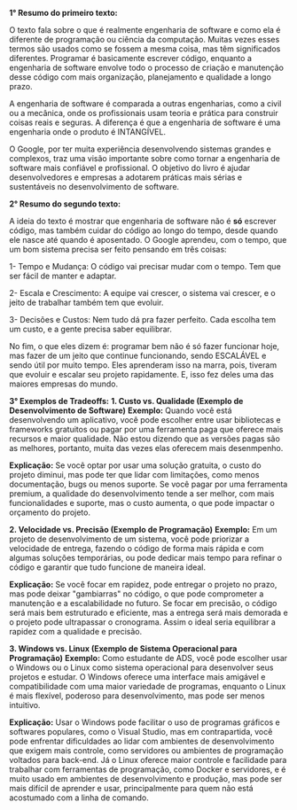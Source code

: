 **1° Resumo do primeiro texto:**

O texto fala sobre o que é realmente engenharia de software e como ela é diferente de programação ou ciência da computação. Muitas vezes esses termos são usados como se fossem a mesma coisa, mas têm significados diferentes. Programar é basicamente escrever código, enquanto a engenharia de software envolve todo o processo de criação e manutenção desse código com mais organização, planejamento e qualidade a longo prazo.

A engenharia de software é comparada a outras engenharias, como a civil ou a mecânica, onde os profissionais usam teoria e prática para construir coisas reais e seguras. A diferença é que a engenharia de software é uma engenharia onde o produto é INTANGÍVEL.

O Google, por ter muita experiência desenvolvendo sistemas grandes e complexos, traz uma visão importante sobre como tornar a engenharia de software mais confiável e profissional. O objetivo do livro é ajudar desenvolvedores e empresas a adotarem práticas mais sérias e sustentáveis no desenvolvimento de software.



**2° Resumo do segundo texto:**

A ideia do texto é mostrar que engenharia de software não é **só** escrever código, mas também cuidar do código ao longo do tempo, desde quando ele nasce até quando é aposentado.
O Google aprendeu, com o tempo, que um bom sistema precisa ser feito pensando em três coisas:

1- Tempo e Mudança: O código vai precisar mudar com o tempo. Tem que ser fácil de manter e adaptar.

2- Escala e Crescimento: A equipe vai crescer, o sistema vai crescer, e o jeito de trabalhar também tem que evoluir.

3- Decisões e Custos: Nem tudo dá pra fazer perfeito. Cada escolha tem um custo, e a gente precisa saber equilibrar.

No fim, o que eles dizem é: programar bem não é só fazer funcionar hoje, mas fazer de um jeito que continue funcionando, sendo ESCALÁVEL e sendo útil por muito tempo.
Eles aprenderam isso na marra, pois, tiveram que evoluir e escalar seu projeto rapidamente. E, isso fez deles uma das maiores empresas do mundo.

**3° Exemplos de Tradeoffs:**
**1. Custo vs. Qualidade (Exemplo de Desenvolvimento de Software)**
**Exemplo:** Quando você está desenvolvendo um aplicativo, você pode escolher entre usar bibliotecas e frameworks gratuitos ou pagar por uma ferramenta paga que oferece mais recursos e maior qualidade.
Não estou dizendo que as versões pagas são as melhores, portanto, muita das vezes elas oferecem mais desenmpenho.

**Explicação:** Se você optar por usar uma solução gratuita, o custo do projeto diminui, mas pode ter que lidar com limitações, como menos documentação, bugs ou menos suporte. 
Se você pagar por uma ferramenta premium, a qualidade do desenvolvimento tende a ser melhor, com mais funcionalidades e suporte, mas o custo aumenta, o que pode impactar o orçamento do projeto.

**2. Velocidade vs. Precisão (Exemplo de Programação)**
**Exemplo:** Em um projeto de desenvolvimento de um sistema, você pode priorizar a velocidade de entrega, fazendo o código de forma mais rápida e com algumas soluções temporárias, ou pode dedicar mais tempo para refinar o código e garantir que tudo funcione de maneira ideal.

**Explicação:** Se você focar em rapidez, pode entregar o projeto no prazo, mas pode deixar "gambiarras" no código, o que pode comprometer a manutenção e a escalabilidade no futuro. Se focar em precisão, o código será mais bem estruturado e eficiente, mas a entrega será mais demorada e o projeto pode ultrapassar o cronograma. Assim o ideal seria equilibrar a rapidez com a qualidade e precisão.

**3. Windows vs. Linux (Exemplo de Sistema Operacional para Programação)**
**Exemplo:** Como estudante de ADS, você pode escolher usar o Windows ou o Linux como sistema operacional para desenvolver seus projetos e estudar. 
O Windows oferece uma interface mais amigável e compatibilidade com uma maior variedade de programas, enquanto o Linux é mais flexível, poderoso para desenvolvimento, mas pode ser menos intuitivo.

**Explicação:** Usar o Windows pode facilitar o uso de programas gráficos e softwares populares, como o Visual Studio, mas em contrapartida, você pode enfrentar dificuldades ao lidar com ambientes de desenvolvimento que exigem mais controle, como servidores ou ambientes de programação voltados para back-end. 
Já o Linux oferece maior controle e facilidade para trabalhar com ferramentas de programação, como Docker e servidores, e é muito usado em ambientes de desenvolvimento e produção, mas pode ser mais difícil de aprender e usar, principalmente para quem não está acostumado com a linha de comando.


